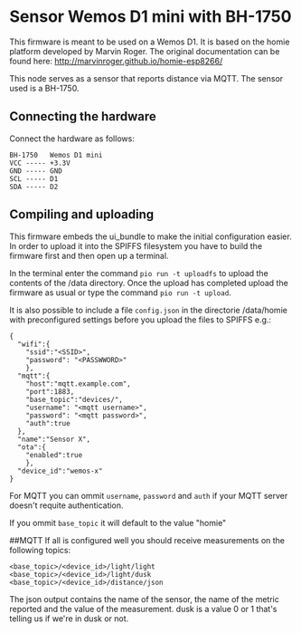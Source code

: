 # Sensor Wemos D1 mini with BH-1750

This firmware is meant to be used on a Wemos D1.
It is based on the homie platform developed by Marvin Roger.
The original documentation can be found here: http://marvinroger.github.io/homie-esp8266/

This node serves as a sensor that reports distance via MQTT. The sensor used is a BH-1750.

## Connecting the hardware
Connect the hardware as follows:
```
BH-1750   Wemos D1 mini
VCC ----- +3.3V
GND ----- GND
SCL ----- D1
SDA ----- D2
```
## Compiling and uploading
This firmware embeds the ui_bundle to make the initial configuration easier.
In order to upload it into the SPIFFS filesystem you have to build the firmware first and then open up a terminal.

In the terminal enter the command `pio run -t uploadfs` to upload the contents of the /data directory.
Once the upload has completed upload the firmware as usual or type the command `pio run -t upload`.

It is also possible to include a file `config.json` in the directorie /data/homie with preconfigured settings before you upload the files to SPIFFS e.g.:
```
{
  "wifi":{
    "ssid":"<SSID>",
    "password": "<PASSWWORD>"
    },
  "mqtt":{
    "host":"mqtt.example.com",
    "port":1883,
    "base_topic":"devices/",
    "username": "<mqtt username>",
    "password": "<mqtt password>",
    "auth":true
  },
  "name":"Sensor X",
  "ota":{
    "enabled":true
    },
  "device_id":"wemos-x"
}
```
For MQTT you can ommit `username`, `password` and `auth` if your MQTT server doesn't requite authentication.

If you ommit `base_topic` it will default to the value "homie"

##MQTT
If all is configured well you should receive measurements on the following topics:
```
<base_topic>/<device_id>/light/light
<base_topic>/<device_id>/light/dusk
<base_topic>/<device_id>/distance/json
```
The json output contains the name of the sensor, the name of the metric reported and the value of the measurement.
dusk is a value 0 or 1 that's telling us if we're in dusk or not.
